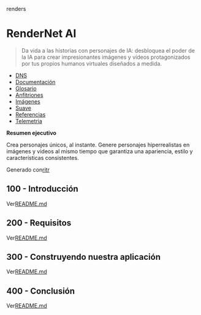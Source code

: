 renders

# RenderNet AI

> Da vida a las historias con personajes de IA: desbloquea el poder de la IA para crear impresionantes imágenes y vídeos protagonizados por tus propios humanos virtuales diseñados a medida.

-   [DNS](./DNS.md)
-   [Documentación](./DOCUMENTATION.md)
-   [Glosario](./GLOSSARY.md)
-   [Anfitriones](./HOSTS.md)
-   [Imágenes](./IMAGES.md)
-   [Suave](./PODMAN.md)
-   [Referencias](./REFERENCES.md)
-   [Telemetria](./TELEMETRY.md)

**Resumen ejecutivo**

Crea personajes únicos, al instante. Genere personajes hiperrealistas en imágenes y videos al mismo tiempo que garantiza una apariencia, estilo y características consistentes.

Generado con[ritr](https://app.rytr.me)

## 100 - Introducción

Ver[README.md](./100/README.md)

## 200 - Requisitos

Ver[README.md](./200/README.md)

## 300 - Construyendo nuestra aplicación

Ver[README.md](./300/README.md)

## 400 - Conclusión

Ver[README.md](./400/README.md)
